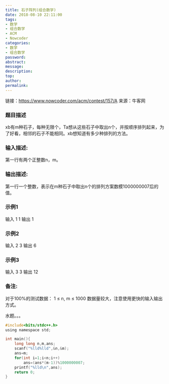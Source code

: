 ```yaml
---
title: 石子阵列(组合数学)
date: 2018-08-10 22:11:00
tags:
- 数学
- 组合数学
- ACM
- Nowcoder
categories:
- 数学
- 组合数学
password:
abstract:
message:
description:
top:
author:
permalink:
---
```


链接：https://www.nowcoder.com/acm/contest/157/A
来源：牛客网

### 题目描述 
xb有m种石子，每种无限个，Ta想从这些石子中取出n个，并按顺序排列起来，为了好看，相邻的石子不能相同。xb想知道有多少种排列的方法。

### 输入描述:
第一行有两个正整数n，m。
### 输出描述:
第一行一个整数，表示在m种石子中取出n个的排列方案数模1000000007后的值。
### 示例1
输入
1 1
输出
1
### 示例2
输入
2 3
输出
6
### 示例3
输入
3 3
输出
12
### 备注:
对于100%的测试数据：
1 ≤ n, m ≤ 1000
数据量较大，注意使用更快的输入输出方式。

水题。。。
```c
#include<bits/stdc++.h>
using namespace std;

int main(){
    long long n,m,ans;
    scanf("%lld%lld",&n,&m);
    ans=m;
    for(int i=1;i<n;i++)
        ans=(ans*(m-1))%1000000007;
    printf("%lld\n",ans);
	return 0;
}

```